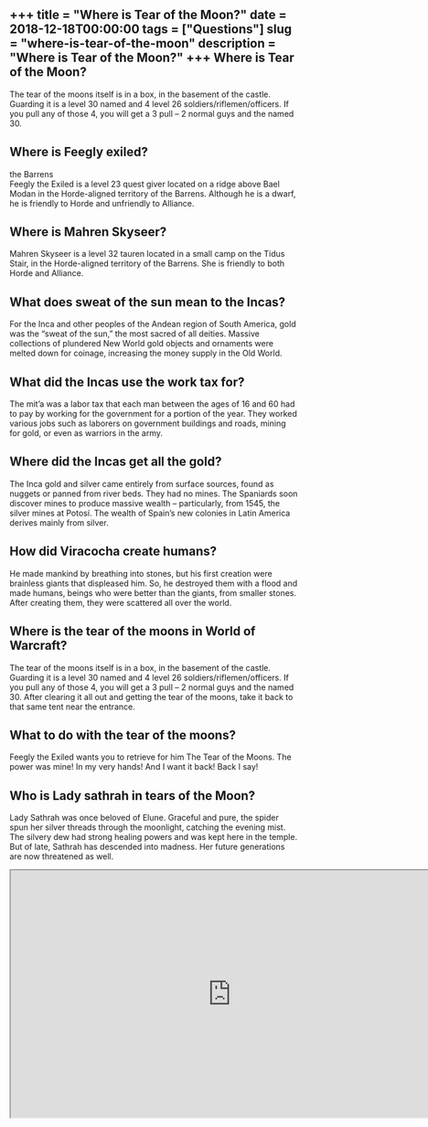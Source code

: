 +++
title = "Where is Tear of the Moon?"
date = 2018-12-18T00:00:00
tags = ["Questions"]
slug = "where-is-tear-of-the-moon"
description = "Where is Tear of the Moon?"
+++
Where is Tear of the Moon?
--------------------------

The tear of the moons itself is in a box, in the basement of the castle. Guarding it is a level 30 named and 4 level 26 soldiers/riflemen/officers. If you pull any of those 4, you will get a 3 pull – 2 normal guys and the named 30.

Where is Feegly exiled?
-----------------------

the Barrens  
Feegly the Exiled is a level 23 quest giver located on a ridge above Bael Modan in the Horde-aligned territory of the Barrens. Although he is a dwarf, he is friendly to Horde and unfriendly to Alliance.

Where is Mahren Skyseer?
------------------------

Mahren Skyseer is a level 32 tauren located in a small camp on the Tidus Stair, in the Horde-aligned territory of the Barrens. She is friendly to both Horde and Alliance.

What does sweat of the sun mean to the Incas?
---------------------------------------------

For the Inca and other peoples of the Andean region of South America, gold was the “sweat of the sun,” the most sacred of all deities. Massive collections of plundered New World gold objects and ornaments were melted down for coinage, increasing the money supply in the Old World.

What did the Incas use the work tax for?
----------------------------------------

The mit’a was a labor tax that each man between the ages of 16 and 60 had to pay by working for the government for a portion of the year. They worked various jobs such as laborers on government buildings and roads, mining for gold, or even as warriors in the army.

Where did the Incas get all the gold?
-------------------------------------

The Inca gold and silver came entirely from surface sources, found as nuggets or panned from river beds. They had no mines. The Spaniards soon discover mines to produce massive wealth – particularly, from 1545, the silver mines at Potosí. The wealth of Spain’s new colonies in Latin America derives mainly from silver.

How did Viracocha create humans?
--------------------------------

He made mankind by breathing into stones, but his first creation were brainless giants that displeased him. So, he destroyed them with a flood and made humans, beings who were better than the giants, from smaller stones. After creating them, they were scattered all over the world.

Where is the tear of the moons in World of Warcraft?
----------------------------------------------------

The tear of the moons itself is in a box, in the basement of the castle. Guarding it is a level 30 named and 4 level 26 soldiers/riflemen/officers. If you pull any of those 4, you will get a 3 pull – 2 normal guys and the named 30. After clearing it all out and getting the tear of the moons, take it back to that same tent near the entrance.

What to do with the tear of the moons?
--------------------------------------

Feegly the Exiled wants you to retrieve for him The Tear of the Moons. The power was mine! In my very hands! And I want it back! Back I say!

Who is Lady sathrah in tears of the Moon?
-----------------------------------------

Lady Sathrah was once beloved of Elune. Graceful and pure, the spider spun her silver threads through the moonlight, catching the evening mist. The silvery dew had strong healing powers and was kept here in the temple. But of late, Sathrah has descended into madness. Her future generations are now threatened as well.

<iframe allow="accelerometer; autoplay; clipboard-write; encrypted-media; gyroscope; picture-in-picture" allowfullscreen="" class="__youtube_prefs__  epyt-is-override  no-lazyload" data-no-lazy="1" data-origheight="433" data-origwidth="770" data-skipgform_ajax_framebjll="" height="433" id="_ytid_49646" loading="lazy" src="https://www.youtube.com/embed/rkZCl1W5v0o?enablejsapi=1&autoplay=0&cc_load_policy=0&cc_lang_pref=&iv_load_policy=1&loop=0&modestbranding=0&rel=1&fs=1&playsinline=0&autohide=2&theme=dark&color=red&controls=1&" title="YouTube player" width="770"></iframe>